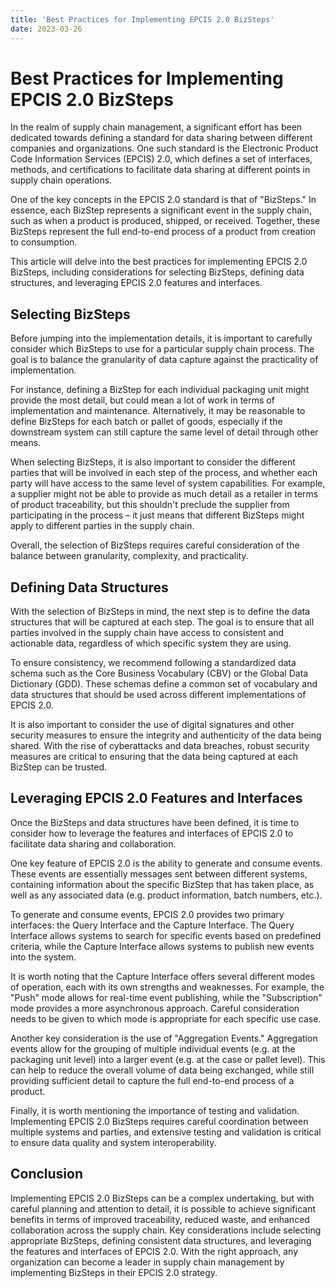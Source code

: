 ```yaml
---
title: 'Best Practices for Implementing EPCIS 2.0 BizSteps'
date: 2023-03-26
---
```


# Best Practices for Implementing EPCIS 2.0 BizSteps

In the realm of supply chain management, a significant effort has been dedicated towards defining a standard for data sharing between different companies and organizations. One such standard is the Electronic Product Code Information Services (EPCIS) 2.0, which defines a set of interfaces, methods, and certifications to facilitate data sharing at different points in supply chain operations.

One of the key concepts in the EPCIS 2.0 standard is that of "BizSteps." In essence, each BizStep represents a significant event in the supply chain, such as when a product is produced, shipped, or received. Together, these BizSteps represent the full end-to-end process of a product from creation to consumption.

This article will delve into the best practices for implementing EPCIS 2.0 BizSteps, including considerations for selecting BizSteps, defining data structures, and leveraging EPCIS 2.0 features and interfaces.

## Selecting BizSteps

Before jumping into the implementation details, it is important to carefully consider which BizSteps to use for a particular supply chain process. The goal is to balance the granularity of data capture against the practicality of implementation.

For instance, defining a BizStep for each individual packaging unit might provide the most detail, but could mean a lot of work in terms of implementation and maintenance. Alternatively, it may be reasonable to define BizSteps for each batch or pallet of goods, especially if the downstream system can still capture the same level of detail through other means.

When selecting BizSteps, it is also important to consider the different parties that will be involved in each step of the process, and whether each party will have access to the same level of system capabilities. For example, a supplier might not be able to provide as much detail as a retailer in terms of product traceability, but this shouldn't preclude the supplier from participating in the process – it just means that different BizSteps might apply to different parties in the supply chain.

Overall, the selection of BizSteps requires careful consideration of the balance between granularity, complexity, and practicality.

## Defining Data Structures

With the selection of BizSteps in mind, the next step is to define the data structures that will be captured at each step. The goal is to ensure that all parties involved in the supply chain have access to consistent and actionable data, regardless of which specific system they are using.

To ensure consistency, we recommend following a standardized data schema such as the Core Business Vocabulary (CBV) or the Global Data Dictionary (GDD). These schemas define a common set of vocabulary and data structures that should be used across different implementations of EPCIS 2.0.

It is also important to consider the use of digital signatures and other security measures to ensure the integrity and authenticity of the data being shared. With the rise of cyberattacks and data breaches, robust security measures are critical to ensuring that the data being captured at each BizStep can be trusted.

## Leveraging EPCIS 2.0 Features and Interfaces

Once the BizSteps and data structures have been defined, it is time to consider how to leverage the features and interfaces of EPCIS 2.0 to facilitate data sharing and collaboration.

One key feature of EPCIS 2.0 is the ability to generate and consume events. These events are essentially messages sent between different systems, containing information about the specific BizStep that has taken place, as well as any associated data (e.g. product information, batch numbers, etc.).

To generate and consume events, EPCIS 2.0 provides two primary interfaces: the Query Interface and the Capture Interface. The Query Interface allows systems to search for specific events based on predefined criteria, while the Capture Interface allows systems to publish new events into the system.

It is worth noting that the Capture Interface offers several different modes of operation, each with its own strengths and weaknesses. For example, the "Push" mode allows for real-time event publishing, while the "Subscription" mode provides a more asynchronous approach. Careful consideration needs to be given to which mode is appropriate for each specific use case.

Another key consideration is the use of "Aggregation Events." Aggregation events allow for the grouping of multiple individual events (e.g. at the packaging unit level) into a larger event (e.g. at the case or pallet level). This can help to reduce the overall volume of data being exchanged, while still providing sufficient detail to capture the full end-to-end process of a product.

Finally, it is worth mentioning the importance of testing and validation. Implementing EPCIS 2.0 BizSteps requires careful coordination between multiple systems and parties, and extensive testing and validation is critical to ensure data quality and system interoperability.

## Conclusion

Implementing EPCIS 2.0 BizSteps can be a complex undertaking, but with careful planning and attention to detail, it is possible to achieve significant benefits in terms of improved traceability, reduced waste, and enhanced collaboration across the supply chain. Key considerations include selecting appropriate BizSteps, defining consistent data structures, and leveraging the features and interfaces of EPCIS 2.0. With the right approach, any organization can become a leader in supply chain management by implementing BizSteps in their EPCIS 2.0 strategy.

